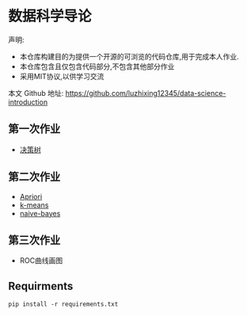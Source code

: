 # 数据科学导论

声明:

- 本仓库构建目的为提供一个开源的可浏览的代码仓库,用于完成本人作业.
- 本仓库包含且仅包含代码部分,不包含其他部分作业
- 采用MIT协议,以供学习交流

本文 Github 地址: https://github.com/luzhixing12345/data-science-introduction

## 第一次作业

- [决策树](homework-1/README.md)

## 第二次作业

- [Apriori](homework-2/Apriori/README.md)
- [k-means](homework-2/k-means/README.md)
- [naive-bayes](homework-2/Naive-bayes/README.md)

## 第三次作业

- ROC曲线画图

## Requirments

```shell
pip install -r requirements.txt
```
